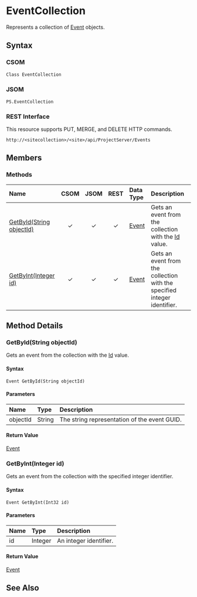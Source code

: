 [comment]: # (Name:EventCollection)
[comment]: # (Type:Object)
[comment]: # (Status:Incomplete)
[comment]: # (GeneratedDate:2016-12-13 02:07:22Z)

# EventCollection

Represents a collection of [Event](f3d3f501-e74a-639b-e673-095f6e3602e7.md) objects.



## Syntax

### CSOM

```C#
Class EventCollection 
```
### JSOM

```
PS.EventCollection
```
### REST Interface

This resource supports PUT, MERGE, and DELETE HTTP commands.

```
http://<sitecollection>/<site>/api/ProjectServer/Events
```


## Members






### Methods

|**Name**|**CSOM**|**JSOM**|**REST**|**Data Type**|**Description**|
|:-----|:-----:|:-----:|:-----:|:-----|:-----|
|[GetById(String objectId)](#GetById_String_objectId_)|&#x2713;|&#x2713;|&#x2713;|[Event](Event.md)|Gets an event from the collection with the [Id](90040226-8c75-0cef-04aa-09744b3bfcf9.md) value.|
|[GetByInt(Integer id)](#GetByInt_Integer_id_)|&#x2713;|&#x2713;|&#x2713;|[Event](Event.md)|Gets an event from the collection with the specified integer identifier.|



## Method Details


### <a id="GetById_String_objectId_"></a>GetById(String objectId)
 
Gets an event from the collection with the [Id](90040226-8c75-0cef-04aa-09744b3bfcf9.md) value.

#### Syntax

```
Event GetById(String objectId)
```

#### Parameters
|**Name** |**Type**|**Description**|
|:------ |:----|:------ |
|objectId| String | The string representation of the event GUID.


#### Return Value

[Event](Event.md)

### <a id="GetByInt_Integer_id_"></a>GetByInt(Integer id)
 
Gets an event from the collection with the specified integer identifier.

#### Syntax

```
Event GetByInt(Int32 id)
```

#### Parameters
|**Name** |**Type**|**Description**|
|:------ |:----|:------ |
|id| Integer | An integer identifier.


#### Return Value

[Event](Event.md)


## See Also
